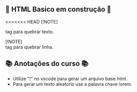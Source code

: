 ## :construction: HTML Basico em construção :construction:
<<<<<<< HEAD
[!NOTE] 
<p> tag para quebrar texto.

[!NOTE]
<br> tag para quebrar linha. 

## 📚 Anotações do curso 📚
- Utilize "!" no vscode para gerar um arquivo base html.
- Para gerar um texto aleatorio use a palavra chave lorem.
